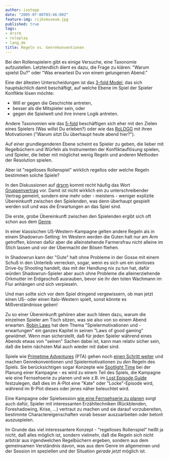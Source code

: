 ```yaml
---
author: isotopp
date: "2005-07-06T03:46:00Z"
feature-img: rijksmuseum.jpg
published: true
tags:
- drsrm
- roleplay
- lang_de
title: Regeln vs. Genrekonventionen
---
```

Bei den Rollenspielern gibt es einige Versuche, eine Taxonomie aufzustellen.
Letztendlich dient es dazu, die Frage zu klären: "Warum spielst Du?" oder
"Was erwartest Du von einem gelungenen Abend."

Eine der ältesten Unterscheidungen ist das
[3-fold Model](http://www.azundris.com/output/rp/drsrm/faq/glossar.xml#3f),
das sich hauptsächlich damit beschäftigt, auf welche Ebene im Spiel der
Spieler Konflikte lösen möchte:

- Will er gegen die Geschichte antreten,
- besser als die Mitspieler sein, oder
- gegen die Spielwelt und ihre innere Logik antreten.

Andere Taxonomien wie das
[5-fold](http://www.azundris.com/output/rp/drsrm/faq/glossar.xml#5f)
beschäftigen sich eher mit den Zielen eines Spielers (Was willst Du
erleben?) oder wie das
[RoLOGG](http://www.azundris.com/output/rp/drsrm/faq/glossar.xml#RoLOGG) mit
ihren Motivationen ("Warum sitzt Du überhaupt heute abend hier?").

Auf einer grundlegenderen Ebene scheint es Spieler zu geben, die lieber mit
Regelbüchern und Würfeln als Instrumenten der Konfliktauflösung spielen, und
Spieler, die lieber mit möglichst wenig Regeln und anderen Methoden der
Resolution spielen.

Aber ist "regelloses Rollenspiel" wirklich regellos oder welche Regeln
bestimmen solche Spiele?

In den Diskussionen auf
[drsrm](news:de.rec.spiele.rpg.misc) kommt recht häufig das Wort
[Gruppenvertrag](http://www.azundris.com/output/rp/drsrm/faq/glossar.xml#Gruppenvertrag)
vor. Damit ist nicht wirklich ein zu unterschreibender Vertrag gemeint,
sondern eine mehr oder - meistens - weniger explizite Übereinkunft zwischen
den Spielenden, was denn überhaupt gespielt werden soll und was die
Erwartungen an das Spiel sind.

Die erste, grobe Übereinkunft zwischen den Spielenden ergibt sich oft schon aus dem
[Genre](http://www.azundris.com/output/rp/drsrm/faq/glossar.xml#Genre).

In einer klassischen US-Western-Kampagne gelten andere Regeln als in einem
Shadowrun-Setting: Im Western werden die Guten halt nur am Arm getroffen,
können dafür aber die alleinstehende Farmersfrau nicht alleine im Stich
lassen und vor der Übermacht der Bösen fliehen.

In Shadowrun kann der "Gute" halt ohne Probleme in der Gosse mit einem Schuß
in den Unterleib verrecken, sogar, wenn es sich um ein sinnloses Drive-by
Shooting handelt, das mit der Handlung nix zu tun hat, dafür würden
Shadowrun-Spieler aber auch ohne Probleme die alleinerziehende Orkmutter im
Erdgeschoß ausrauben, bevor sie ihr den toten Wachmann im Flur anhängen und
sich verpieseln.

Und man sollte sich vor dem Spiel dringend vergewissern, ob man jetzt einen
US- oder einen Italo-Western spielt, sonst könnte es Mißverständnisse geben!

Zu so einer Übereinkunft gehören aber auch Ideen dazu, warum die einzelnen
Spieler am Tisch sitzen, was sie also von so einem Abend erwarten.
[Robin Laws](http://www.amazon.de/exec/obidos/ASIN/1556346298) hat dem Thema
"Spielermotivationen und -erwartungen" ein ganzes Kapitel in seinen "Laws of
good gaming" gewidmet. Wenn man sicherstellt, daß für jeden Spieler während
eines Abends etwas von "seinen" Sachen dabei ist, kann man relativ sicher
sein, daß die beim nächsten Mal auch wieder mit dabei sind.

Spiele wie
[Primetime Adventures](http://www.dog-eared-designs.com/pta-play.html) (PTA)
gehen noch
[einen Schritt weiter](http://forum.rpg.net/showthread.php?t=156065) und
machen Genrekonventionen und Spielermotivationen zu _den_ Regeln des
Spiels. Sie berücksichtigen sogar Konzepte wie
[Spotlight Time](http://www.azundris.com/output/rp/drsrm/faq/glossar.xml#Spotlight-time)
bei der Planung einer Kampagne - es wird zu einem Teil des Spiels, die
Kampagne wie eine Fernsehserie zu planen und wie z.B. im
[Lost Episode Guide](http://www.lost-media.com/modules.php?name=Content&pa=list_pages_categories&cid=1)
festzulegen, daß dies im A-Plot eine "Kate" oder "Locke"-Episode wird,
während im B-Plot dieses oder jenes näher beleuchtet wird.

Eine Kampagne oder Spielsession [wie eine Fernsehserie zu
planen](http://www.indie-rpgs.com/viewtopic.php?t=13044) sorgt auch dafür,
Spieler mit interessanten Erzähltechniken (Rückblenden, Foreshadowing,
Krise, ...) vertraut zu machen und sie darauf vorzubereiten, bestimmte
Charactereigenschaften vorab besser auszuarbeiten oder betont auszuspielen.

Im Grunde das viel interessantere Konzept - "regelloses Rollenspiel" heißt
ja nicht, daß alles möglich ist, sondern vielmehr, daß die Regeln sich nicht
arbiträr aus irgendwelchen Regelbüchern ergeben, sondern aus dem gemeinsamen
Verständnis davon, was aus dem Genre im allgemeinen und der Session im
speziellen und der Situation _gerade jetzt_ möglich ist.

